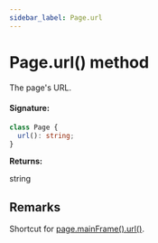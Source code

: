 ```yaml
---
sidebar_label: Page.url
---
```


# Page.url() method

The page's URL.

#### Signature:

```typescript
class Page {
  url(): string;
}
```

**Returns:**

string

## Remarks

Shortcut for [page.mainFrame().url()](./puppeteer.frame.url.md).

